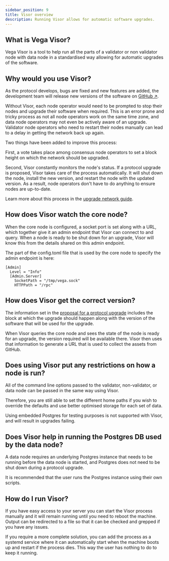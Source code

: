 ```yaml
---
sidebar_position: 9
title: Visor overview
description: Running Visor allows for automatic software upgrades.
---
```


## What is Vega Visor?
Vega Visor is a tool to help run all the parts of a validator or non validator node with data node in a standardised way allowing for automatic upgrades of the software.

## Why would you use Visor?
As the protocol develops, bugs are fixed and new features are added, the development team will release new versions of the software on [GitHub ↗](https://github.com/vegaprotocol/vega). 

Without Visor, each node operator would need to be prompted to stop their nodes and upgrade their software when required. This is an error prone and tricky process as not all node operators work on the same time zone, and data node operators may not even be actively aware of an upgrade. Validator node operators who need to restart their nodes manually can lead to a delay in getting the network back up again. 

Two things have been added to improve this process:

First, a vote takes place among consensus node operators to set a block height on which the network should be upgraded. 

Second, Visor constantly monitors the node's status. If a protocol upgrade is proposed, Visor takes care of the process automatically. It will shut down the node, install the new version, and restart the node with the updated version. As a result, node operators don't have to do anything to ensure nodes are up-to-date.

Learn more about this process in the [upgrade network guide](./how-to/upgrade-network.md).

## How does Visor watch the core node?
When the core node is configured, a socket port is set along with a URL, which together give it an admin endpoint that Visor can connect to and query. When a node is ready to be shut down for an upgrade, Visor will know this from the details shared on this admin endpoint.

The part of the config.toml file that is used by the core node to specify the admin endpoint is here:

```
[Admin]
  Level = "Info"
  [Admin.Server]
    SocketPath = "/tmp/vega.sock"
    HTTPPath = "/rpc"
```

## How does Visor get the correct version?
The information set in the [proposal for a protocol upgrade](./how-to/upgrade-network.md) includes the block at which the upgrade should happen along with the version of the software that will be used for the upgrade. 

When Visor queries the core node and sees the state of the node is ready for an upgrade, the version required will be available there. Visor then uses that information to generate a URL that is used to collect the assets from GitHub.

## Does using Visor put any restrictions on how a node is run?
All of the command line options passed to the validator, non-validator, or data node can be passed in the same way using Visor. 

Therefore, you are still able to set the different home paths if you wish to override the defaults and use better optimised storage for each set of data. 

Using embedded Postgres for testing purposes is not supported with Visor, and will result in upgrades failing. 

## Does Visor help in running the Postgres DB used by the data node?
A data node requires an underlying Postgres instance that needs to be running before the data node is started, and Postgres does not need to be shut down during a protocol upgrade. 

It is recommended that the user runs the Postgres instance using their own scripts.

## How do I run Visor?
If you have easy access to your server you can start the Visor process manually and it will remain running until you need to reboot the machine. Output can be redirected to a file so that it can be checked and grepped if you have any issues. 

If you require a more complete solution, you can add the process as a systemd service where it can automatically start when the machine boots up and restart if the process dies. This way the user has nothing to do to keep it running.